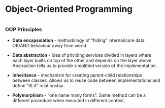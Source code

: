 <h1>Object-Oriented Programming<h1>

<h3>OOP Principles</h3>

* **Data encapsulation** - methodology of "hiding" internal/core data OR/AND
    behaviour away from world.

* **Data abstraction** - idea of prividing services divided in layers where
    each layer builts on top of the other and depends on the layer above.
    Abstraction tells us to provide simplified version of the implementation.

* **Inheritance** - mechanism for creating parent-child relationships between
    classes. Allows us to reuse code between implementations and define "IS A"
    relationship. 

* **Polymorphism** - "one name many forms". Same method can be a different 
    procedure when executed in different context.  
    
